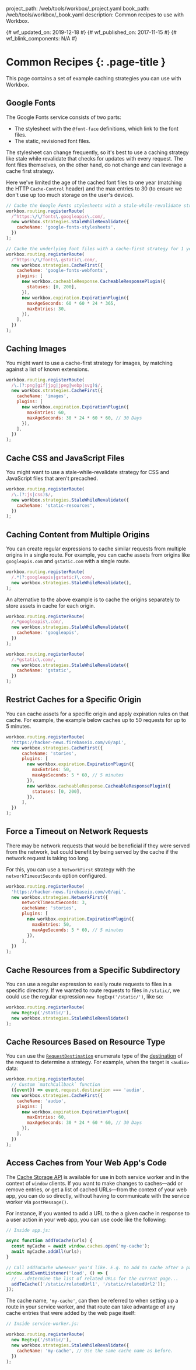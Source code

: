 project_path: /web/tools/workbox/_project.yaml
book_path: /web/tools/workbox/_book.yaml
description: Common recipes to use with Workbox.

{# wf_updated_on: 2019-12-18 #}
{# wf_published_on: 2017-11-15 #}
{# wf_blink_components: N/A #}

# Common Recipes {: .page-title }

This page contains a set of example caching strategies you can use with Workbox.

## Google Fonts

The Google Fonts service consists of two parts:

- The stylesheet with the `@font-face` definitions, which link to the font
  files.
- The static, revisioned font files.

The stylesheet can change frequently, so it's best to use a caching strategy
like stale while revalidate that checks for updates with every request. The font
files themselves, on the other hand, do not change and can leverage a cache
first strategy.

Here we've limited the age of the cached font files to one year (matching the
HTTP `Cache-Control` header) and the max entries to 30 (to ensure we don't use
up too much storage on the user's device).

```javascript
// Cache the Google Fonts stylesheets with a stale-while-revalidate strategy.
workbox.routing.registerRoute(
  /^https:\/\/fonts\.googleapis\.com/,
  new workbox.strategies.StaleWhileRevalidate({
    cacheName: 'google-fonts-stylesheets',
  })
);

// Cache the underlying font files with a cache-first strategy for 1 year.
workbox.routing.registerRoute(
  /^https:\/\/fonts\.gstatic\.com/,
  new workbox.strategies.CacheFirst({
    cacheName: 'google-fonts-webfonts',
    plugins: [
      new workbox.cacheableResponse.CacheableResponsePlugin({
        statuses: [0, 200],
      }),
      new workbox.expiration.ExpirationPlugin({
        maxAgeSeconds: 60 * 60 * 24 * 365,
        maxEntries: 30,
      }),
    ],
  })
);
```

## Caching Images

You might want to use a cache-first strategy for images, by matching against a list of
known extensions.

```javascript
workbox.routing.registerRoute(
  /\.(?:png|gif|jpg|jpeg|webp|svg)$/,
  new workbox.strategies.CacheFirst({
    cacheName: 'images',
    plugins: [
      new workbox.expiration.ExpirationPlugin({
        maxEntries: 60,
        maxAgeSeconds: 30 * 24 * 60 * 60, // 30 Days
      }),
    ],
  })
);
```

## Cache CSS and JavaScript Files

You might want to use a stale-while-revalidate strategy for CSS and JavaScript files that aren't
precached.

```javascript
workbox.routing.registerRoute(
  /\.(?:js|css)$/,
  new workbox.strategies.StaleWhileRevalidate({
    cacheName: 'static-resources',
  })
);
```

## Caching Content from Multiple Origins

You can create regular expressions to cache similar requests from multiple
origins in a single route. For example, you can cache assets from origins
like `googleapis.com` and `gstatic.com` with a single route.

```javascript
workbox.routing.registerRoute(
  /.*(?:googleapis|gstatic)\.com/,
  new workbox.strategies.StaleWhileRevalidate(),
);
```

An alternative to the above example is to cache the origins separately to
store assets in  cache for each origin.

```javascript
workbox.routing.registerRoute(
  /.*googleapis\.com/,
  new workbox.strategies.StaleWhileRevalidate({
    cacheName: 'googleapis',
  })
);

workbox.routing.registerRoute(
  /.*gstatic\.com/,
  new workbox.strategies.StaleWhileRevalidate({
    cacheName: 'gstatic',
  })
);
```

## Restrict Caches for a Specific Origin

You can cache assets for a specific origin and apply expiration rules on
that cache. For example, the example below caches up to 50 requests for
up to 5 minutes.

```javascript
workbox.routing.registerRoute(
  'https://hacker-news.firebaseio.com/v0/api',
  new workbox.strategies.CacheFirst({
      cacheName: 'stories',
      plugins: [
        new workbox.expiration.ExpirationPlugin({
          maxEntries: 50,
          maxAgeSeconds: 5 * 60, // 5 minutes
        }),
        new workbox.cacheableResponse.CacheableResponsePlugin({
          statuses: [0, 200],
        }),
      ],
  })
);
```

## Force a Timeout on Network Requests

There may be network requests that would be beneficial if they were served
from the network, but could benefit by being served by the cache if the
network request is taking too long.

For this, you can use a `NetworkFirst` strategy with the
`networkTimeoutSeconds` option configured.

```javascript
workbox.routing.registerRoute(
  'https://hacker-news.firebaseio.com/v0/api',
  new workbox.strategies.NetworkFirst({
      networkTimeoutSeconds: 3,
      cacheName: 'stories',
      plugins: [
        new workbox.expiration.ExpirationPlugin({
          maxEntries: 50,
          maxAgeSeconds: 5 * 60, // 5 minutes
        }),
      ],
  })
);
```

## Cache Resources from a Specific Subdirectory

You can use a regular expression to easily route requests to files in a
specific directory. If we wanted to route requests to files in `/static/`,
we could use the regular expression `new RegExp('/static/')`, like so:

```javascript
workbox.routing.registerRoute(
  new RegExp('/static/'),
  new workbox.strategies.StaleWhileRevalidate()
);
```

## Cache Resources Based on Resource Type

You can use the
[`RequestDestination`](https://developer.mozilla.org/en-US/docs/Web/API/RequestDestination)
enumerate type of the
[destination](https://medium.com/dev-channel/service-worker-caching-strategies-based-on-request-types-57411dd7652c)
of the request to determine a strategy.
For example, when the target is `<audio>` data:

```javascript
workbox.routing.registerRoute(
  // Custom `matchCallback` function
  ({event}) => event.request.destination === 'audio',
  new workbox.strategies.CacheFirst({
    cacheName: 'audio',
    plugins: [
      new workbox.expiration.ExpirationPlugin({
        maxEntries: 60,
        maxAgeSeconds: 30 * 24 * 60 * 60, // 30 Days
      }),
    ],
  })
);
```

## Access Caches from Your Web App's Code

The [Cache Storage
API](/web/fundamentals/instant-and-offline/web-storage/cache-api) is available
for use in both service worker and in the context of `window` clients. If you
want to make changes to caches—add or remove entries, or get a list of cached
URLs—from the context of your web app, you can do so directly, without having to
communicate with the service worker via `postMessage()`.

For instance, if you wanted to add a URL to the a given cache in response to a
user action in your web app, you can use code like the following:

```javascript
// Inside app.js:

async function addToCache(urls) {
  const myCache = await window.caches.open('my-cache');
  await myCache.addAll(urls);
}

// Call addToCache whenever you'd like. E.g. to add to cache after a page load:
window.addEventListener('load', () => {
  // ...determine the list of related URLs for the current page...
  addToCache(['/static/relatedUrl1', '/static/relatedUrl2']);
});
```

The cache name, `'my-cache'`, can then be referred to when setting up a route in
your service worker, and that route can take advantage of any cache entries
that were added by the web page itself:

```javascript
// Inside service-worker.js:

workbox.routing.registerRoute(
  new RegExp('/static/'),
  new workbox.strategies.StaleWhileRevalidate({
    cacheName: 'my-cache', // Use the same cache name as before.
  })
);
```
